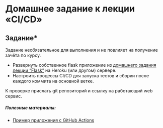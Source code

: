 # Домашнее задание к лекции «CI/CD»
## Задание*

Задание необязательное для выполнения и не повлияет на получение зачёта по курсу. 

- Развернуть собственное flask приложение из [домашнего задания лекции “Flask”](https://github.com/netology-code/py-homeworks-web/tree/master/flask) на Heroku (или другом) сервере.
- Настроить процессы CI/CD для запуска тестов и сборки после каждого коммита на основной ветке.

К проверке прислать git репозиторий и ссылку на работающий web сервис.
 
##### Полезные материалы:  
- [Пример приложения с GitHub Actions](flask_deploy_example/) 
